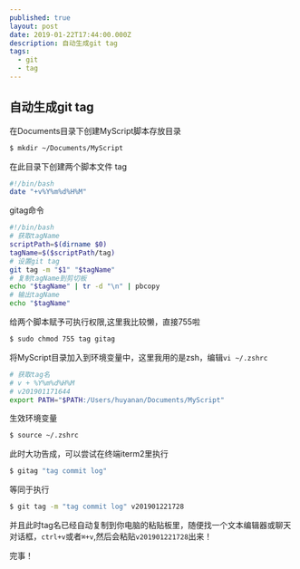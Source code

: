 ```yaml
---
published: true
layout: post
date: 2019-01-22T17:44:00.000Z
description: 自动生成git tag
tags:
  - git
  - tag
---
```

## 自动生成git tag
在Documents目录下创建MyScript脚本存放目录
```bash
$ mkdir ~/Documents/MyScript
```
在此目录下创建两个脚本文件
tag
```bash
#!/bin/bash
date "+v%Y%m%d%H%M"
```

gitag命令
```bash
#!/bin/bash
# 获取tagName
scriptPath=$(dirname $0)
tagName=$($scriptPath/tag)
# 设置git tag
git tag -m "$1" "$tagName"
# 复制tagName到剪切板
echo "$tagName" | tr -d "\n" | pbcopy
# 输出tagName
echo "$tagName"
```

给两个脚本赋予可执行权限,这里我比较懒，直接755啦
```bash
$ sudo chmod 755 tag gitag
```
将MyScript目录加入到环境变量中，这里我用的是zsh，编辑`vi ~/.zshrc`
```bash
# 获取tag名
# v + %Y%m%d%H%M
# v201901171644
export PATH="$PATH:/Users/huyanan/Documents/MyScript"
```
生效环境变量
```bash
$ source ~/.zshrc
```
此时大功告成，可以尝试在终端iterm2里执行
```bash
$ gitag "tag commit log"
```
等同于执行
```bash
$ git tag -m "tag commit log" v201901221728
```
并且此时tag名已经自动复制到你电脑的粘贴板里，随便找一个文本编辑器或聊天对话框，`ctrl+v`或者`⌘+v`,然后会粘贴`v201901221728`出来！

完事！
